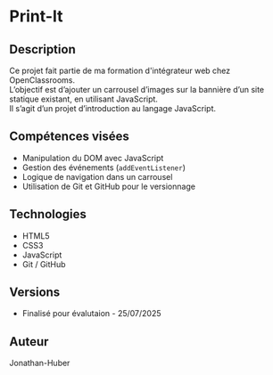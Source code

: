# Print-It

## Description

Ce projet fait partie de ma formation d'intégrateur web chez OpenClassrooms.  
L’objectif est d’ajouter un carrousel d’images sur la bannière d’un site statique existant, en utilisant JavaScript.  
Il s’agit d’un projet d’introduction au langage JavaScript.

## Compétences visées

- Manipulation du DOM avec JavaScript
- Gestion des événements (`addEventListener`)
- Logique de navigation dans un carrousel
- Utilisation de Git et GitHub pour le versionnage

## Technologies

- HTML5  
- CSS3 
- JavaScript
- Git / GitHub

## Versions

- Finalisé pour évalutaion - 25/07/2025

## Auteur

Jonathan-Huber